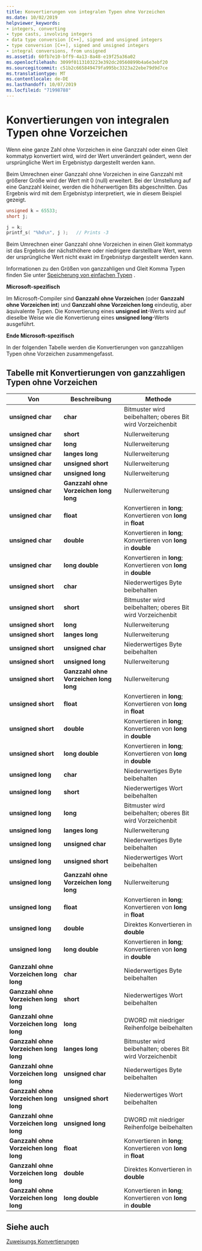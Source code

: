 ```yaml
---
title: Konvertierungen von integralen Typen ohne Vorzeichen
ms.date: 10/02/2019
helpviewer_keywords:
- integers, converting
- type casts, involving integers
- data type conversion [C++], signed and unsigned integers
- type conversion [C++], signed and unsigned integers
- integral conversions, from unsigned
ms.assetid: 60fb7e10-bff9-4a13-8a48-e19f25a36a02
ms.openlocfilehash: 3099f0113103223e392dc20560899b4a6e3ebf20
ms.sourcegitcommit: c51b2c665849479fa995bc3323a22ebe79d9d7ce
ms.translationtype: MT
ms.contentlocale: de-DE
ms.lasthandoff: 10/07/2019
ms.locfileid: "71998788"
---
```

# <a name="conversions-from-unsigned-integral-types"></a>Konvertierungen von integralen Typen ohne Vorzeichen

Wenn eine ganze Zahl ohne Vorzeichen in eine Ganzzahl oder einen Gleit kommatyp konvertiert wird, wird der Wert unverändert geändert, wenn der ursprüngliche Wert im Ergebnistyp dargestellt werden kann.

Beim Umrechnen einer Ganzzahl ohne Vorzeichen in eine Ganzzahl mit größerer Größe wird der Wert mit 0 (null) erweitert. Bei der Umstellung auf eine Ganzzahl kleiner, werden die höherwertigen Bits abgeschnitten. Das Ergebnis wird mit dem Ergebnistyp interpretiert, wie in diesem Beispiel gezeigt.

```C
unsigned k = 65533;
short j;

j = k;
printf_s( "%hd\n", j );   // Prints -3
```

Beim Umrechnen einer Ganzzahl ohne Vorzeichen in einen Gleit kommatyp ist das Ergebnis der nächsthöhere oder niedrigere darstellbare Wert, wenn der ursprüngliche Wert nicht exakt im Ergebnistyp dargestellt werden kann.

Informationen zu den Größen von ganzzahligen und Gleit Komma Typen finden Sie unter [Speicherung von einfachen Typen](../c-language/storage-of-basic-types.md) .

**Microsoft-spezifisch**

Im Microsoft-Compiler sind **Ganzzahl ohne Vorzeichen** (oder **Ganzzahl ohne Vorzeichen int**) und **Ganzzahl ohne Vorzeichen long** eindeutig, aber äquivalente Typen. Die Konvertierung eines **unsigned int**-Werts wird auf dieselbe Weise wie die Konvertierung eines **unsigned long**-Werts ausgeführt.

**Ende Microsoft-spezifisch**

In der folgenden Tabelle werden die Konvertierungen von ganzzahligen Typen ohne Vorzeichen zusammengefasst.

## <a name="table-of-conversions-from-unsigned-integral-types"></a>Tabelle mit Konvertierungen von ganzzahligen Typen ohne Vorzeichen

|Von|Beschreibung|Methode|
|----------|--------|------------|
|**unsigned char**|**char**|Bitmuster wird beibehalten; oberes Bit wird Vorzeichenbit|
|**unsigned char**|**short**|Nullerweiterung|
|**unsigned char**|**long**|Nullerweiterung|
|**unsigned char**|**langes long**|Nullerweiterung|
|**unsigned char**|**unsigned short**|Nullerweiterung|
|**unsigned char**|**unsigned long**|Nullerweiterung|
|**unsigned char**|**Ganzzahl ohne Vorzeichen long long**|Nullerweiterung|
|**unsigned char**|**float**|Konvertieren in **long**; Konvertieren von **long** in **float**|
|**unsigned char**|**double**|Konvertieren in **long**; Konvertieren von **long** in **double**|
|**unsigned char**|**long double**|Konvertieren in **long**; Konvertieren von **long** in **double**|
|**unsigned short**|**char**|Niederwertiges Byte beibehalten|
|**unsigned short**|**short**|Bitmuster wird beibehalten; oberes Bit wird Vorzeichenbit|
|**unsigned short**|**long**|Nullerweiterung|
|**unsigned short**|**langes long**|Nullerweiterung|
|**unsigned short**|**unsigned char**|Niederwertiges Byte beibehalten|
|**unsigned short**|**unsigned long**|Nullerweiterung|
|**unsigned short**|**Ganzzahl ohne Vorzeichen long long**|Nullerweiterung|
|**unsigned short**|**float**|Konvertieren in **long**; Konvertieren von **long** in **float**|
|**unsigned short**|**double**|Konvertieren in **long**; Konvertieren von **long** in **double**|
|**unsigned short**|**long double**|Konvertieren in **long**; Konvertieren von **long** in **double**|
|**unsigned long**|**char**|Niederwertiges Byte beibehalten|
|**unsigned long**|**short**|Niederwertiges Wort beibehalten|
|**unsigned long**|**long**|Bitmuster wird beibehalten; oberes Bit wird Vorzeichenbit|
|**unsigned long**|**langes long**|Nullerweiterung|
|**unsigned long**|**unsigned char**|Niederwertiges Byte beibehalten|
|**unsigned long**|**unsigned short**|Niederwertiges Wort beibehalten|
|**unsigned long**|**Ganzzahl ohne Vorzeichen long long**|Nullerweiterung|
|**unsigned long**|**float**|Konvertieren in **long**; Konvertieren von **long** in **float**|
|**unsigned long**|**double**|Direktes Konvertieren in **double**|
|**unsigned long**|**long double**|Konvertieren in **long**; Konvertieren von **long** in **double**|
|**Ganzzahl ohne Vorzeichen long long**|**char**|Niederwertiges Byte beibehalten|
|**Ganzzahl ohne Vorzeichen long long**|**short**|Niederwertiges Wort beibehalten|
|**Ganzzahl ohne Vorzeichen long long**|**long**|DWORD mit niedriger Reihenfolge beibehalten|
|**Ganzzahl ohne Vorzeichen long long**|**langes long**|Bitmuster wird beibehalten; oberes Bit wird Vorzeichenbit|
|**Ganzzahl ohne Vorzeichen long long**|**unsigned char**|Niederwertiges Byte beibehalten|
|**Ganzzahl ohne Vorzeichen long long**|**unsigned short**|Niederwertiges Wort beibehalten|
|**Ganzzahl ohne Vorzeichen long long**|**unsigned long**|DWORD mit niedriger Reihenfolge beibehalten|
|**Ganzzahl ohne Vorzeichen long long**|**float**|Konvertieren in **long**; Konvertieren von **long** in **float**|
|**Ganzzahl ohne Vorzeichen long long**|**double**|Direktes Konvertieren in **double**|
|**Ganzzahl ohne Vorzeichen long long**|**long double**|Konvertieren in **long**; Konvertieren von **long** in **double**|

## <a name="see-also"></a>Siehe auch

[Zuweisungs Konvertierungen](../c-language/assignment-conversions.md)
